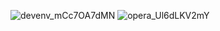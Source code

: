![devenv_mCc7OA7dMN](https://user-images.githubusercontent.com/60273779/116848146-f86b1980-abb9-11eb-82f5-14a27e7b7e7d.png)
![opera_Ul6dLKV2mY](https://user-images.githubusercontent.com/60273779/116848163-03be4500-abba-11eb-9b94-990a3e1e843a.png)

